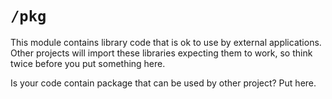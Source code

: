 # `/pkg`

This module contains library code that is ok to use by external applications. Other projects will import these libraries expecting them to work, so think twice before you put something here.

Is your code contain package that can be used by other project? Put here.
